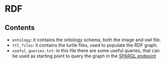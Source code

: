 # RDF


## Contents 
- `ontology`: it contains the ontology schema, both the image and owl file.
- `ttl_files`: it contains the turtle files, used to populate the RDF graph.
- `useful_queries.txt`: in this file there are some useful queries, that can be used as starting point to query the graph in the [SPARQL endpoint](http://w3id.org/esw/sparql)
